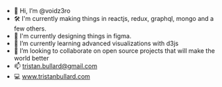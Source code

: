 - 👋 Hi, I’m @voidz3ro
- 🛠 I'm currently making things in reactjs, redux, graphql, mongo and a few others.
- 📐 I'm currently designing things in figma.
- 🌱 I’m currently learning advanced visualizations with d3js
- 💞️ I’m looking to collaborate on open source projects that will make the world better
- 📫 tristan.bullard@gmail.com
- 💻 www.tristanbullard.com

<!---
voidz3ro/voidz3ro is a ✨ special ✨ repository because its `README.md` (this file) appears on your GitHub profile.
You can click the Preview link to take a look at your changes.
--->
